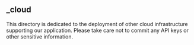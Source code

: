 ## _cloud
This directory is dedicated to the deployment of other cloud infrastructure supporting our application.
Please take care not to commit any API keys or other sensitive information.